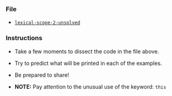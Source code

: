 ### File

* [`lexical-scope-2-unsolved`](Unsolved/lexical-scope-2-unsolved.html)

### Instructions

* Take a few moments to dissect the code in the file above.

* Try to predict what will be printed in each of the examples.

* Be prepared to share!

* **NOTE:** Pay attention to the unusual use of the keyword: `this`
